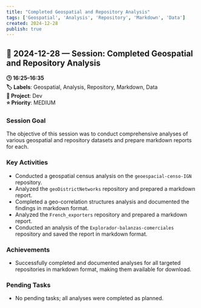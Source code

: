 ```yaml
---
title: "Completed Geospatial and Repository Analysis"
tags: ['Geospatial', 'Analysis', 'Repository', 'Markdown', 'Data']
created: 2024-12-28
publish: true
---
```


## 📅 2024-12-28 — Session: Completed Geospatial and Repository Analysis

**🕒 16:25–16:35**  
**🏷️ Labels**: Geospatial, Analysis, Repository, Markdown, Data  
**📂 Project**: Dev  
**⭐ Priority**: MEDIUM  


### Session Goal
The objective of this session was to conduct comprehensive analyses of various geospatial and repository datasets and prepare markdown reports for each.

### Key Activities
- Conducted a geospatial census analysis on the `geoespacial-censo-IGN` repository.
- Analyzed the `geoDistrictNetworks` repository and prepared a markdown report.
- Completed a geo-correlation structures analysis and documented the findings in markdown format.
- Analyzed the `French_exporters` repository and prepared a markdown report.
- Conducted an analysis of the `Explorador-balanzas-comerciales` repository and saved the report in markdown format.

### Achievements
- Successfully completed and documented analyses for all targeted repositories in markdown format, making them available for download.

### Pending Tasks
- No pending tasks; all analyses were completed as planned.
